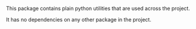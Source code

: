 This package contains plain python utilities that are used across the project.

It has no dependencies on any other package in the project.
